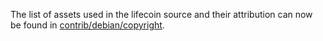 The list of assets used in the lifecoin source and their attribution can now be found in [contrib/debian/copyright](../contrib/debian/copyright).
